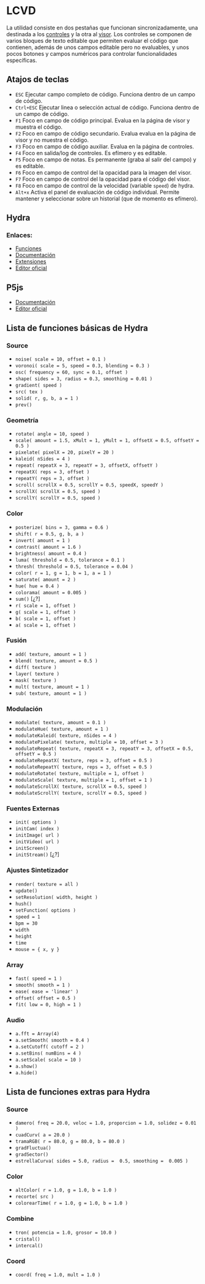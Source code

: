 # LCVD

La utilidad consiste en dos pestañas que funcionan sincronizadamente, una destinada a los [controles](/controles/) y la otra al [visor](/visor/).
Los controles se componen de varios bloques de texto editable que permiten evaluar el código que contienen, además de unos campos editable pero no evaluables, y unos pocos botones y campos numéricos para controlar funcionalidades específicas.


## Atajos de teclas
+ `ESC` Ejecutar campo completo de código. Funciona dentro de un campo de código.
+ `Ctrl+ESC` Ejecutar linea o selección actual de código. Funciona dentro de un campo de código.
+ `F1` Foco en campo de código principal. Evalua en la página de visor y muestra el código.
+ `F2` Foco en campo de código secundario. Evalua evalua en la página de visor y no muestra el código.
+ `F3` Foco en campo de código auxiliar. Evalua en la página de controles.
+ `F4` Foco en salida/log de controles. Es efímero y es editable.
+ `F5` Foco en campo de notas. Es permanente (graba al salir del campo) y es editable.
+ `F6` Foco en campo de control del la opacidad para la imagen del visor.
+ `F7` Foco en campo de control del la opacidad para el código del visor.
+ `F8` Foco en campo de control de la velocidad (variable `speed`) de hydra.
+ `Alt+x` Activa el panel de evaluación de código individual. Permite mantener y seleccionar sobre un historial (que de momento es efímero).


## Hydra
### Enlaces:
+ [Funciones](https://hydra.ojack.xyz/api/)
+ [Documentación](https://hydra.ojack.xyz/docs/#/)
+ [Extensiones](https://github.com/geikha/hyper-hydra)
+ [Editor oficial](https://hydra.ojack.xyz/)

## P5js
+ [Documentación](https://p5js.org/reference/)
+ [Editor oficial](https://editor.p5js.org/)

## Lista de funciones básicas de Hydra
### Source

+ `noise( scale = 10, offset = 0.1 )`
+ `voronoi( scale = 5, speed = 0.3, blending = 0.3 )`
+ `osc( frequency = 60, sync = 0.1, offset )`
+ `shape( sides = 3, radius = 0.3, smoothing = 0.01 )`
+ `gradient( speed )`
+ `src( tex )`
+ `solid( r, g, b, a = 1 )`
+ `prev()`

### Geometría
+ `rotate( angle = 10, speed )`
+ `scale( amount = 1.5, xMult = 1, yMult = 1, offsetX = 0.5, offsetY = 0.5 )`
+ `pixelate( pixelX = 20, pixelY = 20 )`
+ `kaleid( nSides = 4 )`
+ `repeat( repeatX = 3, repeatY = 3, offsetX, offsetY )`
+ `repeatX( reps = 3, offset )`
+ `repeatY( reps = 3, offset )`
+ `scroll( scrollX = 0.5, scrollY = 0.5, speedX, speedY )`
+ `scrollX( scrollX = 0.5, speed )`
+ `scrollY( scrollY = 0.5, speed )`


### Color
+ `posterize( bins = 3, gamma = 0.6 )`
+ `shift( r = 0.5, g, b, a )`
+ `invert( amount = 1 )`
+ `contrast( amount = 1.6 )`
+ `brightness( amount = 0.4 )`
+ `luma( threshold = 0.5, tolerance = 0.1 )`
+ `thresh( threshold = 0.5, tolerance = 0.04 )`
+ `color( r = 1, g = 1, b = 1, a = 1 )`
+ `saturate( amount = 2 )`
+ `hue( hue = 0.4 )`
+ `colorama( amount = 0.005 )`
+ `sum()` [¿?]
+ `r( scale = 1, offset )`
+ `g( scale = 1, offset )`
+ `b( scale = 1, offset )`
+ `a( scale = 1, offset )`

### Fusión
+ `add( texture, amount = 1 )`
+ `blend( texture, amount = 0.5 )`
+ `diff( texture )`
+ `layer( texture )`
+ `mask( texture )`
+ `mult( texture, amount = 1 )`
+ `sub( texture, amount = 1 )`

### Modulación
+ `modulate( texture, amount = 0.1 )`
+ `modulateHue( texture, amount = 1 )`
+ `modulateKaleid( texture, nSides = 4 )`
+ `modulatePixelate( texture, multiple = 10, offset = 3 )`
+ `modulateRepeat( texture, repeatX = 3, repeatY = 3, offsetX = 0.5, offsetY = 0.5 )`
+ `modulateRepeatX( texture, reps = 3, offset = 0.5 )`
+ `modulateRepeatY( texture, reps = 3, offset = 0.5 )`
+ `modulateRotate( texture, multiple = 1, offset )`
+ `modulateScale( texture, multiple = 1, offset = 1 )`
+ `modulateScrollX( texture, scrollX = 0.5, speed )`
+ `modulateScrollY( texture, scrollY = 0.5, speed )`

### Fuentes Externas
+ `init( options )`
+ `initCam( index )`
+ `initImage( url )`
+ `initVideo( url )`
+ `initScreen()`
+ `initStream()` [¿?]

### Ajustes Sintetizador
+ `render( texture = all )`
+ `update()`
+ `setResolution( width, height )`
+ `hush()`
+ `setFunction( options )`
+ `speed = 1`
+ `bpm = 30`
+ `width`
+ `height`
+ `time`
+ `mouse = { x, y }`

### Array
+ `fast( speed = 1 )`
+ `smooth( smooth = 1 )`
+ `ease( ease = 'linear' )`
+ `offset( offset = 0.5 )`
+ `fit( low = 0, high = 1 )`

### Audio
+ `a.fft = Array(4)`
+ `a.setSmooth( smooth = 0.4 )`
+ `a.setCutoff( cutoff = 2 )`
+ `a.setBins( numBins = 4 )`
+ `a.setScale( scale = 10 )`
+ `a.show()`
+ `a.hide()`


## Lista de funciones extras para Hydra

### Source
+ `damero( freq = 20.0, veloc = 1.0, proporcion = 1.0, solidez = 0.01 )`
+ `cuadCurv( a = 20.0 )`
+ `tramaRGB( r = 80.0, g = 80.0, b = 80.0 )`
+ `gradFluctua()`
+ `gradSector()`
+ `estrellaCurva( sides = 5.0, radius =  0.5, smoothing =  0.005 )`

### Color
+ `altColor( r = 1.0, g = 1.0, b = 1.0 )`
+ `recorte( src )`
+ `colorearTime( r = 1.0, g = 1.0, b = 1.0 )`

### Combine
+ `tron( potencia = 1.0, grosor = 10.0 )`
+ `cristal()`
+ `intercal()`

### Coord
+ `coord( freq = 1.0, mult = 1.0 )`
